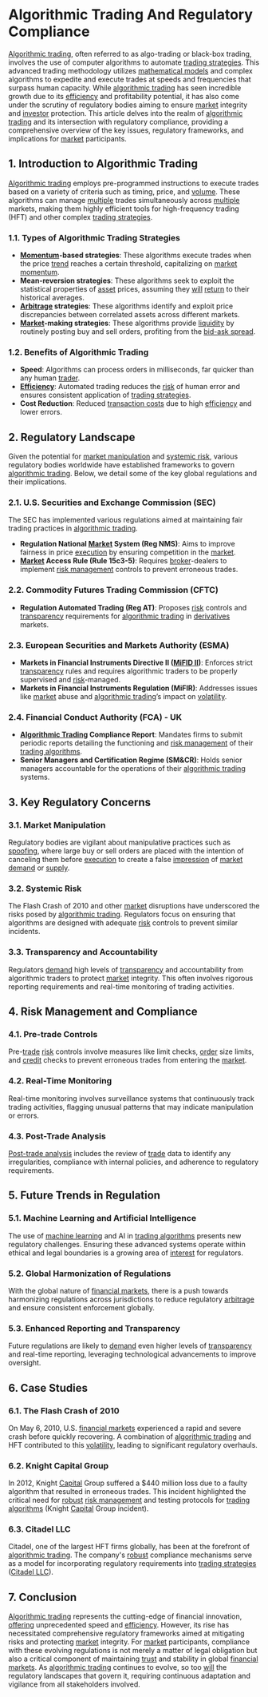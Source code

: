 # Algorithmic Trading And Regulatory Compliance

[Algorithmic trading](../a/algorithmic_trading.md), often referred to as algo-trading or black-box trading, involves the use of computer algorithms to automate [trading strategies](../t/trading_strategies.md). This advanced trading methodology utilizes [mathematical models](../m/mathematical_models_in_trading.md) and complex algorithms to expedite and execute trades at speeds and frequencies that surpass human capacity. While [algorithmic trading](../a/algorithmic_trading.md) has seen incredible growth due to its [efficiency](../e/efficiency.md) and profitability potential, it has also come under the scrutiny of regulatory bodies aiming to ensure [market](../m/market.md) integrity and [investor](../i/investor.md) protection. This article delves into the realm of [algorithmic trading](../a/algorithmic_trading.md) and its intersection with regulatory compliance, providing a comprehensive overview of the key issues, regulatory frameworks, and implications for [market](../m/market.md) participants.

## **1. Introduction to Algorithmic Trading**

[Algorithmic trading](../a/algorithmic_trading.md) employs pre-programmed instructions to execute trades based on a variety of criteria such as timing, price, and [volume](../v/volume.md). These algorithms can manage [multiple](../m/multiple.md) trades simultaneously across [multiple](../m/multiple.md) markets, making them highly efficient tools for high-frequency trading (HFT) and other complex [trading strategies](../t/trading_strategies.md).

### **1.1. Types of Algorithmic Trading Strategies**
- **[Momentum](../m/momentum.md)-based strategies**: These algorithms execute trades when the price [trend](../t/trend.md) reaches a certain threshold, capitalizing on [market](../m/market.md) [momentum](../m/momentum.md).
- **Mean-reversion strategies**: These algorithms seek to exploit the statistical properties of [asset](../a/asset.md) prices, assuming they [will](../w/will.md) [return](../r/return.md) to their historical averages.
- **[Arbitrage](../a/arbitrage.md) strategies**: These algorithms identify and exploit price discrepancies between correlated assets across different markets.
- **[Market](../m/market.md)-making strategies**: These algorithms provide [liquidity](../l/liquidity.md) by routinely posting buy and sell orders, profiting from the [bid-ask spread](../b/bid-ask_spread.md).

### **1.2. Benefits of Algorithmic Trading**
- **Speed**: Algorithms can process orders in milliseconds, far quicker than any human [trader](../t/trader.md).
- **[Efficiency](../e/efficiency.md)**: Automated trading reduces the [risk](../r/risk.md) of human error and ensures consistent application of [trading strategies](../t/trading_strategies.md).
- **Cost Reduction**: Reduced [transaction costs](../t/transaction_costs.md) due to high [efficiency](../e/efficiency.md) and lower errors.

## **2. Regulatory Landscape**

Given the potential for [market manipulation](../m/market_manipulation.md) and [systemic risk](../s/systemic_risk.md), various regulatory bodies worldwide have established frameworks to govern [algorithmic trading](../a/algorithmic_trading.md). Below, we detail some of the key global regulations and their implications.

### **2.1. U.S. Securities and Exchange Commission (SEC)**
The SEC has implemented various regulations aimed at maintaining fair trading practices in [algorithmic trading](../a/algorithmic_trading.md).

- **Regulation National [Market](../m/market.md) System (Reg NMS)**: Aims to improve fairness in price [execution](../e/execution.md) by ensuring competition in the [market](../m/market.md).
- **[Market](../m/market.md) Access Rule (Rule 15c3-5)**: Requires [broker](../b/broker.md)-dealers to implement [risk management](../r/risk_management.md) controls to prevent erroneous trades.

### **2.2. Commodity Futures Trading Commission (CFTC)**
- **Regulation Automated Trading (Reg AT)**: Proposes [risk](../r/risk.md) controls and [transparency](../t/transparency.md) requirements for [algorithmic trading](../a/algorithmic_trading.md) in [derivatives](../d/derivatives.md) markets.

### **2.3. European Securities and Markets Authority (ESMA)**
- **Markets in Financial Instruments Directive II ([MiFID II](../m/mifid_ii.md))**: Enforces strict [transparency](../t/transparency.md) rules and requires algorithmic traders to be properly supervised and [risk](../r/risk.md)-managed.
- **Markets in Financial Instruments Regulation (MiFIR)**: Addresses issues like [market](../m/market.md) abuse and [algorithmic trading](../a/algorithmic_trading.md)’s impact on [volatility](../v/volatility.md).

### **2.4. Financial Conduct Authority (FCA) - UK**
- **[Algorithmic Trading](../a/algorithmic_trading.md) Compliance Report**: Mandates firms to submit periodic reports detailing the functioning and [risk management](../r/risk_management.md) of their [trading algorithms](../t/trading_algorithms.md).
- **Senior Managers and Certification Regime (SM&CR)**: Holds senior managers accountable for the operations of their [algorithmic trading](../a/algorithmic_trading.md) systems.

## **3. Key Regulatory Concerns**

### **3.1. Market Manipulation**
Regulatory bodies are vigilant about manipulative practices such as [spoofing](../s/spoofing.md), where large buy or sell orders are placed with the intention of canceling them before [execution](../e/execution.md) to create a false [impression](../i/impression.md) of [market](../m/market.md) [demand](../d/demand.md) or [supply](../s/supply.md).

### **3.2. Systemic Risk**
The Flash Crash of 2010 and other [market](../m/market.md) disruptions have underscored the risks posed by [algorithmic trading](../a/algorithmic_trading.md). Regulators focus on ensuring that algorithms are designed with adequate [risk](../r/risk.md) controls to prevent similar incidents.

### **3.3. Transparency and Accountability**
Regulators [demand](../d/demand.md) high levels of [transparency](../t/transparency.md) and accountability from algorithmic traders to protect [market](../m/market.md) integrity. This often involves rigorous reporting requirements and real-time monitoring of trading activities.

## **4. Risk Management and Compliance**

### **4.1. Pre-trade Controls**
Pre-[trade](../t/trade.md) [risk](../r/risk.md) controls involve measures like limit checks, [order](../o/order.md) size limits, and [credit](../c/credit.md) checks to prevent erroneous trades from entering the [market](../m/market.md).

### **4.2. Real-Time Monitoring**
Real-time monitoring involves surveillance systems that continuously track trading activities, flagging unusual patterns that may indicate manipulation or errors.

### **4.3. Post-Trade Analysis**
[Post-trade analysis](../p/post-trade_analysis.md) includes the review of [trade](../t/trade.md) data to identify any irregularities, compliance with internal policies, and adherence to regulatory requirements.

## **5. Future Trends in Regulation**

### **5.1. Machine Learning and Artificial Intelligence**
The use of [machine learning](../m/machine_learning.md) and AI in [trading algorithms](../t/trading_algorithms.md) presents new regulatory challenges. Ensuring these advanced systems operate within ethical and legal boundaries is a growing area of [interest](../i/interest.md) for regulators.

### **5.2. Global Harmonization of Regulations**
With the global nature of [financial markets](../f/financial_market.md), there is a push towards harmonizing regulations across jurisdictions to reduce regulatory [arbitrage](../a/arbitrage.md) and ensure consistent enforcement globally.

### **5.3. Enhanced Reporting and Transparency**
Future regulations are likely to [demand](../d/demand.md) even higher levels of [transparency](../t/transparency.md) and real-time reporting, leveraging technological advancements to improve oversight.

## **6. Case Studies**

### **6.1. The Flash Crash of 2010**
On May 6, 2010, U.S. [financial markets](../f/financial_market.md) experienced a rapid and severe crash before quickly recovering. A combination of [algorithmic trading](../a/algorithmic_trading.md) and HFT contributed to this [volatility](../v/volatility.md), leading to significant regulatory overhauls.

### **6.2. Knight Capital Group**
In 2012, Knight [Capital](../c/capital.md) Group suffered a $440 million loss due to a faulty algorithm that resulted in erroneous trades. This incident highlighted the critical need for [robust](../r/robust.md) [risk management](../r/risk_management.md) and testing protocols for [trading algorithms](../t/trading_algorithms.md) (Knight [Capital](../c/capital.md) Group incident).

### **6.3. Citadel LLC**
Citadel, one of the largest HFT firms globally, has been at the forefront of [algorithmic trading](../a/algorithmic_trading.md). The company's [robust](../r/robust.md) compliance mechanisms serve as a model for incorporating regulatory requirements into [trading strategies](../t/trading_strategies.md) ([Citadel LLC](https://www.citadel.com/)).

## **7. Conclusion**

[Algorithmic trading](../a/algorithmic_trading.md) represents the cutting-edge of financial innovation, [offering](../o/offering.md) unprecedented speed and [efficiency](../e/efficiency.md). However, its rise has necessitated comprehensive regulatory frameworks aimed at mitigating risks and protecting [market](../m/market.md) integrity. For [market](../m/market.md) participants, compliance with these evolving regulations is not merely a matter of legal obligation but also a critical component of maintaining [trust](../t/trust.md) and stability in global [financial markets](../f/financial_market.md). As [algorithmic trading](../a/algorithmic_trading.md) continues to evolve, so too [will](../w/will.md) the regulatory landscapes that govern it, requiring continuous adaptation and vigilance from all stakeholders involved.